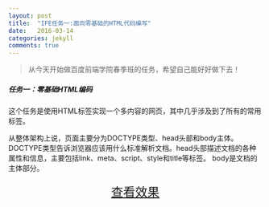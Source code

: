 ```yaml
---
layout: post
title:  "IFE任务一:面向零基础的HTML代码编写"
date:   2016-03-14
categories: jekyll
comments: true
---
```



> 从今天开始做百度前端学院春季班的任务，希望自己能好好做下去！

##### 任务一：零基础HTML编码

这个任务是使用HTML标签实现一个多内容的网页，其中几乎涉及到了所有的常用标签。

从整体架构上说，页面主要分为DOCTYPE类型、head头部和body主体。DOCTYPE类型告诉浏览器应该用什么标准解析文档。head头部描述文档的各种属性和信息，主要包括link、meta、script、style和title等标签。
body是文档的主体部分。

<div>
<a href="https://irife.github.io/ife/tliyun/task1/task1.html" target="_blank"><div style="height:50px;line-height:50px;text-align:center;font-size:24px;">查看效果</div></a>
</div>

